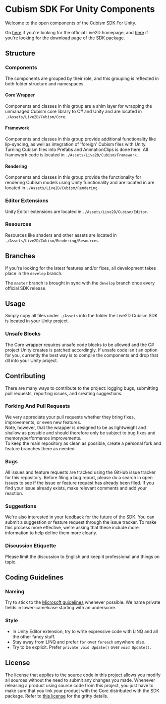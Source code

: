 # Cubism SDK For Unity Components

Welcome to the open components of the Cubism SDK For Unity.

Go [here](http://www.live2d.com/products/cubism3) if you're looking for the official Live2D homepage,
and [here](https://live2d.github.io) if you're looking for the download page of the SDK package.

## Structure

### Components

The components are grouped by their role,
and this grouping is reflected in both folder structure and namespaces.

#### Core Wrapper

Components and classes in this group are a shim layer for wrapping the unmanaged Cubism core library to C# and Unity and
are located in ``./Assets/Live2D/Cubism/Core``.

#### Framework

Components and classes in this group provide additional functionality like lip-syncing,
as well as integration of 'foreign' Cubism files with Unity.
Turning Cubism files into Prefabs and AnimationClips is done here.
All framework code is located in ``./Assets/Live2D/Cubism/Framework``.

#### Rendering

Components and classes in this group provide the functionality for rendering Cubism models using Unity functionality and
are located in are located in ``./Assets/Live2D/Cubism/Rendering``.

### Editor Extensions

Unity Editor extensions are located in ``./Assets/Live2D/Cubism/Editor``.

### Resources

Resources like shaders and other assets are located in ``./Assets/Live2D/Cubism/Rendering/Resources``.

## Branches

If you're looking for the latest features and/or fixes, all development takes place in the ``develop`` branch.

The ``master`` branch is brought in sync with the ``develop`` branch once every official SDK release.

## Usage

Simply copy all files under ``./Assets`` into the folder the Live2D Cubism SDK is located in your Unity project.

### Unsafe Blocks

The Core wrapper requires unsafe code blocks to be allowed and the C# project Unity creates is patched accordingly.
If unsafe code isn't an option for you, currently the best way is to compile the components and drop that dll into your Unity project.

## Contributing

There are many ways to contribute to the project:
logging bugs, submitting pull requests, reporting issues, and creating suggestions.

### Forking And Pull Requests

We very appreciate your pull requests whether they bring fixes, improvements, or even new features.  
Note, however, that the wrapper is designed to be as lightweight and shallow as possible and
should therefore only be subject to bug fixes and memory/performance improvements.  
To keep the main repository as clean as possible, create a personal fork and feature branches there as needed.

### Bugs

All issues and feature requests are tracked using the GitHub issue tracker for this repository.
Before filing a bug report, please do a search in open issues to see if the issue or feature request has already been filed.
If you find your issue already exists, make relevant comments and add your reaction.

### Suggestions

We're also interested in your feedback for the future of the SDK.
You can submit a suggestion or feature request through the issue tracker.
To make this process more effective, we're asking that these include more information
to help define them more clearly.

### Discussion Etiquette

Please limit the discussion to English and keep it professional and things on topic.

## Coding Guidelines

### Naming

Try to stick to the [Microsoft guidelines](https://msdn.microsoft.com/en-us/library/ms229002(v=vs.110).aspx) whenever possible.
We name private fields in lower-camelcase starting with an underscore.

### Style

- In Unity Editor extension, try to write expressive code with LINQ and all the other fancy stuff.
- Stay away from LINQ and prefer ``for`` over ``foreach`` anywhere else.
- Try to be explicit. Prefer ``private void Update()`` over ``void Update()``.

## License

The license that applies to the source code in this project allows you modify all sources
without the need to submit any changes you made.
Whenever releasing a product using source code from this project,
you just have to make sure that you link your product with the Core distributed with the SDK package.
Refer to [this license](http://live2d.com/eula/live2d-open-software-license-agreement_en.html) for the gritty details.
